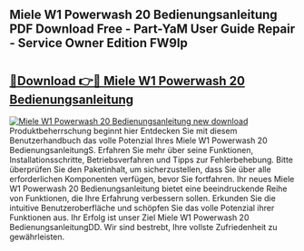 ## Miele W1 Powerwash 20 Bedienungsanleitung PDF Download Free - Part-YaM User Guide Repair - Service Owner Edition FW9lp

# <h2><a href="http://df3sm5x.blite.top/?on=Miele+W1+Powerwash+20+Bedienungsanleitung">🔗Download 👉🔴 Miele W1 Powerwash 20 Bedienungsanleitung</a></h2>

[![Miele W1 Powerwash 20 Bedienungsanleitung new download](https://i.imgur.com/lujVjoI.png)](http://df3sm5x.blite.top/?on=Miele+W1+Powerwash+20+Bedienungsanleitung)
Produktbeherrschung beginnt hier Entdecken Sie mit diesem Benutzerhandbuch das volle Potenzial Ihres Miele W1 Powerwash 20 BedienungsanleitungS. Erfahren Sie mehr über seine Funktionen, Installationsschritte, Betriebsverfahren und Tipps zur Fehlerbehebung. Bitte überprüfen Sie den Paketinhalt, um sicherzustellen, dass Sie über alle erforderlichen Komponenten verfügen, bevor Sie fortfahren. Ihr neues Miele W1 Powerwash 20 Bedienungsanleitung bietet eine beeindruckende Reihe von Funktionen, die Ihre Erfahrung verbessern sollen. Erkunden Sie die intuitive Benutzeroberfläche und schöpfen Sie das volle Potenzial ihrer Funktionen aus. Ihr Erfolg ist unser Ziel Miele W1 Powerwash 20 BedienungsanleitungDD. Wir sind bestrebt, Ihre vollste Zufriedenheit zu gewährleisten.
